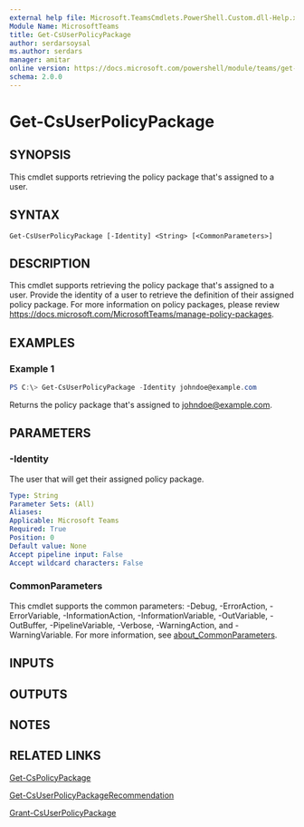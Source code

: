 ```yaml
---
external help file: Microsoft.TeamsCmdlets.PowerShell.Custom.dll-Help.xml
Module Name: MicrosoftTeams
title: Get-CsUserPolicyPackage
author: serdarsoysal
ms.author: serdars
manager: amitar
online version: https://docs.microsoft.com/powershell/module/teams/get-csuserpolicypackage
schema: 2.0.0
---
```


# Get-CsUserPolicyPackage

## SYNOPSIS

This cmdlet supports retrieving the policy package that's assigned to a user.

## SYNTAX

```
Get-CsUserPolicyPackage [-Identity] <String> [<CommonParameters>]
```

## DESCRIPTION

This cmdlet supports retrieving the policy package that's assigned to a user. Provide the identity of a user to retrieve the definition of their assigned policy package.
For more information on policy packages, please review https://docs.microsoft.com/MicrosoftTeams/manage-policy-packages.

## EXAMPLES

### Example 1
```powershell
PS C:\> Get-CsUserPolicyPackage -Identity johndoe@example.com
```

Returns the policy package that's assigned to johndoe@example.com.

## PARAMETERS

### -Identity

The user that will get their assigned policy package.

```yaml
Type: String
Parameter Sets: (All)
Aliases:
Applicable: Microsoft Teams
Required: True
Position: 0
Default value: None
Accept pipeline input: False
Accept wildcard characters: False
```

### CommonParameters
This cmdlet supports the common parameters: -Debug, -ErrorAction, -ErrorVariable, -InformationAction, -InformationVariable, -OutVariable, -OutBuffer, -PipelineVariable, -Verbose, -WarningAction, and -WarningVariable. For more information, see [about_CommonParameters](https://go.microsoft.com/fwlink/?LinkID=113216).

## INPUTS

## OUTPUTS

## NOTES

## RELATED LINKS

[Get-CsPolicyPackage](Get-CsPolicyPackage.md)

[Get-CsUserPolicyPackageRecommendation](Get-CsUserPolicyPackageRecommendation.md)

[Grant-CsUserPolicyPackage](Grant-CsUserPolicyPackage.md)

